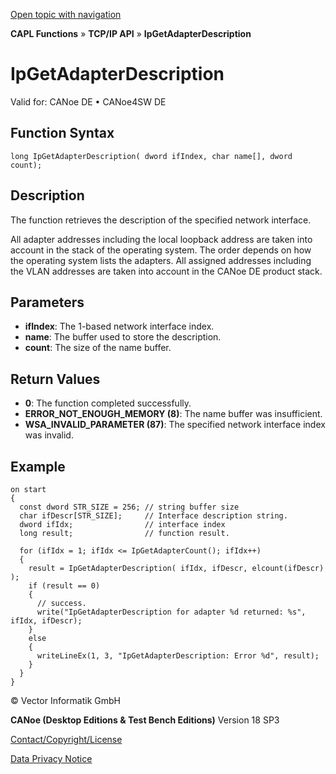 [Open topic with navigation](../../../../../CANoeDEFamily.htm#Topics/CAPLFunctions/TCPIPAPI/Functions/CAPLfunctionIPGetAdapterDescription.md)

**CAPL Functions** » **TCP/IP API** » **IpGetAdapterDescription**

# IpGetAdapterDescription

Valid for: CANoe DE • CANoe4SW DE

## Function Syntax

```plaintext
long IpGetAdapterDescription( dword ifIndex, char name[], dword count);
```

## Description

The function retrieves the description of the specified network interface.

All adapter addresses including the local loopback address are taken into account in the stack of the operating system. The order depends on how the operating system lists the adapters. All assigned addresses including the VLAN addresses are taken into account in the CANoe DE product stack.

## Parameters

- **ifIndex**: The 1-based network interface index.
- **name**: The buffer used to store the description.
- **count**: The size of the name buffer.

## Return Values

- **0**: The function completed successfully.
- **ERROR_NOT_ENOUGH_MEMORY (8)**: The name buffer was insufficient.
- **WSA_INVALID_PARAMETER (87)**: The specified network interface index was invalid.

## Example

```plaintext
on start
{
  const dword STR_SIZE = 256; // string buffer size
  char ifDescr[STR_SIZE];     // Interface description string.
  dword ifIdx;                // interface index
  long result;                // function result.

  for (ifIdx = 1; ifIdx <= IpGetAdapterCount(); ifIdx++)
  {
    result = IpGetAdapterDescription( ifIdx, ifDescr, elcount(ifDescr) );
    if (result == 0)
    {
      // success.
      write("IpGetAdapterDescription for adapter %d returned: %s", ifIdx, ifDescr);
    }
    else
    {
      writeLineEx(1, 3, "IpGetAdapterDescription: Error %d", result);
    }
  }
}
```

© Vector Informatik GmbH

**CANoe (Desktop Editions & Test Bench Editions)** Version 18 SP3

[Contact/Copyright/License](../../../Shared/ContactCopyrightLicense.md)

[Data Privacy Notice](https://www.vector.com/int/en/company/get-info/privacy-policy/)
